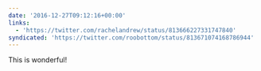 ```yaml
---
date: '2016-12-27T09:12:16+00:00'
links:
  - 'https://twitter.com/rachelandrew/status/813666227331747840'
syndicated: 'https://twitter.com/roobottom/status/813671074168786944'
---
```

This is wonderful! 
